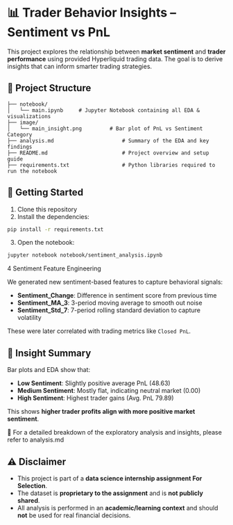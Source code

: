 # 📊 Trader Behavior Insights – Sentiment vs PnL

This project explores the relationship between **market sentiment** and **trader performance** using provided Hyperliquid trading data. The goal is to derive insights that can inform smarter trading strategies.

## 📁 Project Structure

```
├── notebook/
│   └── main.ipynb     # Jupyter Notebook containing all EDA & visualizations
├── image/
│   └── main_insight.png         # Bar plot of PnL vs Sentiment Category
├── analysis.md                      # Summary of the EDA and key findings
├── README.md                        # Project overview and setup guide
├── requirements.txt                 # Python libraries required to run the notebook
```

## 📌 Getting Started

1. Clone this repository
2. Install the dependencies:

```bash
pip install -r requirements.txt
```

3. Open the notebook:

```bash
jupyter notebook notebook/sentiment_analysis.ipynb
```

4  Sentiment Feature Engineering

We generated new sentiment-based features to capture behavioral signals:

- **Sentiment_Change**: Difference in sentiment score from previous time
- **Sentiment_MA_3**: 3-period moving average to smooth out noise
- **Sentiment_Std_7**: 7-period rolling standard deviation to capture volatility

These were later correlated with trading metrics like `Closed PnL`.

## 🧠 Insight Summary

Bar plots and EDA show that:

- **Low Sentiment**: Slightly positive average PnL (48.63)
- **Medium Sentiment**: Mostly flat, indicating neutral market (0.00)
- **High Sentiment**: Highest trader gains (Avg. PnL 79.89)

This shows **higher trader profits align with more positive market sentiment**.

📌 For a detailed breakdown of the exploratory analysis and insights, please refer to analysis.md

## ⚠️ Disclaimer

- This project is part of a **data science internship assignment For Selection**.
- The dataset is **proprietary to the assignment** and is **not publicly shared**.
- All analysis is performed in an **academic/learning context** and should **not** be used for real financial decisions.
